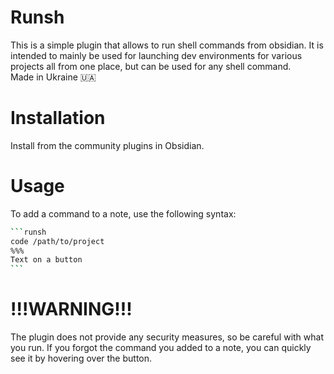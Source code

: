 # Runsh

This is a simple plugin that allows to run shell commands from obsidian.
It is intended to mainly be used for launching dev environments for various projects all from one place, but can be used for any shell command.  
Made in Ukraine 🇺🇦

# Installation

Install from the community plugins in Obsidian.

# Usage

To add a command to a note, use the following syntax:

````sh
```runsh
code /path/to/project
%%%
Text on a button
```
````

# !!!WARNING!!!
The plugin does not provide any security measures, so be careful with what you run.
If you forgot the command you added to a note, you can quickly see it by hovering over the button.

